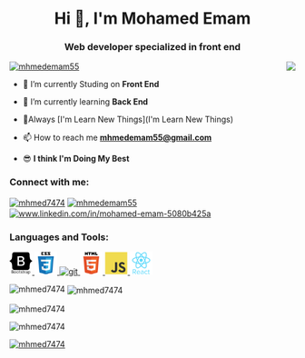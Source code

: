 <h1 align="center">Hi 👋, I'm Mohamed Emam</h1>
<h3 align="center">Web developer specialized in front end</h3>
<img align="right" src="https://user-images.githubusercontent.com/63050133/156676671-d5b2e362-97d4-4404-9447-dd71ddfea82f.gif">

<p align="left"> <a href="https://twitter.com/mhmedemam55" target="blank"><img src="https://img.shields.io/twitter/follow/mhmedemam55?logo=twitter&style=for-the-badge" alt="mhmedemam55" /></a> </p>

- 🔭 I’m currently Studing on **Front End**

- 🌱 I’m currently learning **Back End**

- 📝Always [I'm Learn New Things](I'm Learn New Things)

- 📫 How to reach me **mhmedemam55@gmail.com**

- 😎 **I think I'm Doing My Best**

<h3 align="left">Connect with me:</h3>
<p align="left">
<a href="https://codepen.io/mhmed7474" target="blank"><img align="center" src="https://raw.githubusercontent.com/rahuldkjain/github-profile-readme-generator/master/src/images/icons/Social/codepen.svg" alt="mhmed7474" height="30" width="40" /></a>
<a href="https://twitter.com/mhmedemam55" target="blank"><img align="center" src="https://raw.githubusercontent.com/rahuldkjain/github-profile-readme-generator/master/src/images/icons/Social/twitter.svg" alt="mhmedemam55" height="30" width="40" /></a>
<a href="https://linkedin.com/in/www.linkedin.com/in/mohamed-emam-5080b425a" target="blank"><img align="center" src="https://raw.githubusercontent.com/rahuldkjain/github-profile-readme-generator/master/src/images/icons/Social/linked-in-alt.svg" alt="www.linkedin.com/in/mohamed-emam-5080b425a" height="30" width="40" /></a>
</p>

<h3 align="left">Languages and Tools:</h3>
<p align="left"> <a href="https://getbootstrap.com" target="_blank" rel="noreferrer"> <img src="https://raw.githubusercontent.com/devicons/devicon/master/icons/bootstrap/bootstrap-plain-wordmark.svg" alt="bootstrap" width="40" height="40"/> </a> <a href="https://www.w3schools.com/css/" target="_blank" rel="noreferrer"> <img src="https://raw.githubusercontent.com/devicons/devicon/master/icons/css3/css3-original-wordmark.svg" alt="css3" width="40" height="40"/> </a> <a href="https://git-scm.com/" target="_blank" rel="noreferrer"> <img src="https://www.vectorlogo.zone/logos/git-scm/git-scm-icon.svg" alt="git" width="40" height="40"/> </a> <a href="https://www.w3.org/html/" target="_blank" rel="noreferrer"> <img src="https://raw.githubusercontent.com/devicons/devicon/master/icons/html5/html5-original-wordmark.svg" alt="html5" width="40" height="40"/> </a> <a href="https://developer.mozilla.org/en-US/docs/Web/JavaScript" target="_blank" rel="noreferrer"> <img src="https://raw.githubusercontent.com/devicons/devicon/master/icons/javascript/javascript-original.svg" alt="javascript" width="40" height="40"/> </a> <a href="https://reactjs.org/" target="_blank" rel="noreferrer"> <img src="https://raw.githubusercontent.com/devicons/devicon/master/icons/react/react-original-wordmark.svg" alt="react" width="40" height="40"/> </a> </p>

<p><img align="left" src="https://github-readme-stats.vercel.app/api/top-langs?username=mhmed7474&show_icons=true&locale=en&layout=compact" alt="mhmed7474" /></p>

<p>&nbsp;<img align="center" src="https://github-readme-stats.vercel.app/api?username=mhmed7474&show_icons=true&locale=en" alt="mhmed7474" /></p>

<p><img align="center" src="https://github-readme-streak-stats.herokuapp.com/?user=mhmed7474&" alt="mhmed7474" /></p>
<p align="left"> <img src="https://komarev.com/ghpvc/?username=mhmed7474&label=Profile%20views&color=0e75b6&style=flat" alt="mhmed7474" /> </p>

<p align="left"> <a href="https://github.com/ryo-ma/github-profile-trophy"><img src="https://github-profile-trophy.vercel.app/?username=mhmed7474" alt="mhmed7474" /></a> </p>
